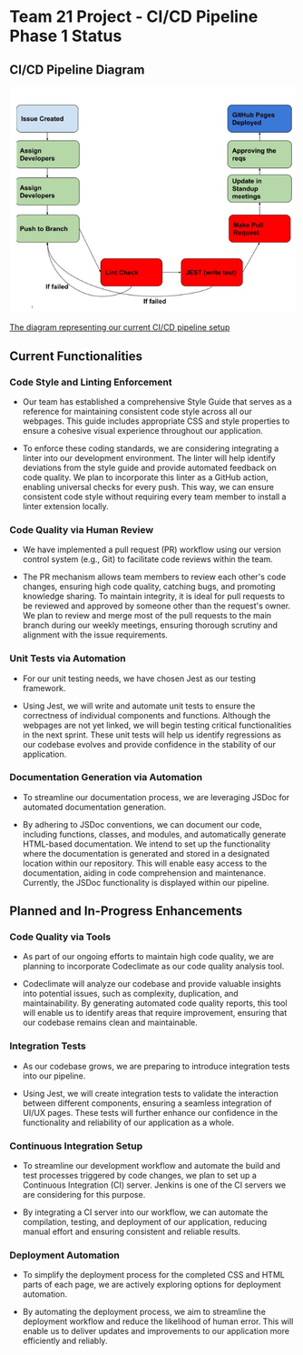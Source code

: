 # Team 21 Project - CI/CD Pipeline Phase 1 Status

## CI/CD Pipeline Diagram
<img src="phase1.jpg" />

[The diagram representing our current CI/CD pipeline setup](phase1.jpg)


## Current Functionalities

### Code Style and Linting Enforcement

- Our team has established a comprehensive Style Guide that serves as a reference for maintaining consistent code style across all our webpages. This guide includes appropriate CSS and style properties to ensure a cohesive visual experience throughout our application.

- To enforce these coding standards, we are considering integrating a linter into our development environment. The linter will help identify deviations from the style guide and provide automated feedback on code quality. We plan to incorporate this linter as a GitHub action, enabling universal checks for every push. This way, we can ensure consistent code style without requiring every team member to install a linter extension locally.

### Code Quality via Human Review
- We have implemented a pull request (PR) workflow using our version control system (e.g., Git) to facilitate code reviews within the team.

- The PR mechanism allows team members to review each other's code changes, ensuring high code quality, catching bugs, and promoting knowledge sharing. To maintain integrity, it is ideal for pull requests to be reviewed and approved by someone other than the request's owner. We plan to review and merge most of the pull requests to the main branch during our weekly meetings, ensuring thorough scrutiny and alignment with the issue requirements.

### Unit Tests via Automation
- For our unit testing needs, we have chosen Jest as our testing framework.

- Using Jest, we will write and automate unit tests to ensure the correctness of individual components and functions. Although the webpages are not yet linked, we will begin testing critical functionalities in the next sprint. These unit tests will help us identify regressions as our codebase evolves and provide confidence in the stability of our application.

### Documentation Generation via Automation
- To streamline our documentation process, we are leveraging JSDoc for automated documentation generation.

- By adhering to JSDoc conventions, we can document our code, including functions, classes, and modules, and automatically generate HTML-based documentation. We intend to set up the functionality where the documentation is generated and stored in a designated location within our repository. This will enable easy access to the documentation, aiding in code comprehension and maintenance. Currently, the JSDoc functionality is displayed within our pipeline.

## Planned and In-Progress Enhancements
### Code Quality via Tools
- As part of our ongoing efforts to maintain high code quality, we are planning to incorporate Codeclimate as our code quality analysis tool.

- Codeclimate will analyze our codebase and provide valuable insights into potential issues, such as complexity, duplication, and maintainability. By generating automated code quality reports, this tool will enable us to identify areas that require improvement, ensuring that our codebase remains clean and maintainable.

### Integration Tests
- As our codebase grows, we are preparing to introduce integration tests into our pipeline.

- Using Jest, we will create integration tests to validate the interaction between different components, ensuring a seamless integration of UI/UX pages. These tests will further enhance our confidence in the functionality and reliability of our application as a whole.

### Continuous Integration Setup
- To streamline our development workflow and automate the build and test processes triggered by code changes, we plan to set up a Continuous Integration (CI) server. Jenkins is one of the CI servers we are considering for this purpose.

- By integrating a CI server into our workflow, we can automate the compilation, testing, and deployment of our application, reducing manual effort and ensuring consistent and reliable results.

### Deployment Automation
- To simplify the deployment process for the completed CSS and HTML parts of each page, we are actively exploring options for deployment automation.

- By automating the deployment process, we aim to streamline the deployment workflow and reduce the likelihood of human error. This will enable us to deliver updates and improvements to our application more efficiently and reliably.
